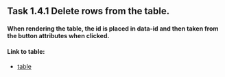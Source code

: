 ## Task 1.4.1  Delete rows from the table.
#### When rendering the table, the id is placed in data-id and then taken from the button attributes when clicked.

#### Link to table: 
- [table](https://kravchenkomaks.github.io/m-web-frontend-basics/level1-4-backend/level_1-4_task-2_event/)